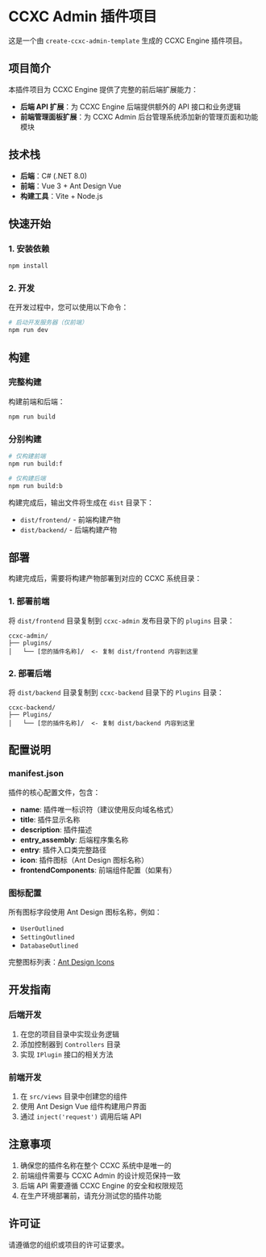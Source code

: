 # CCXC Admin 插件项目

这是一个由 `create-ccxc-admin-template` 生成的 CCXC Engine 插件项目。

## 项目简介

本插件项目为 CCXC Engine 提供了完整的前后端扩展能力：

- **后端 API 扩展**：为 CCXC Engine 后端提供额外的 API 接口和业务逻辑
- **前端管理面板扩展**：为 CCXC Admin 后台管理系统添加新的管理页面和功能模块

## 技术栈

- **后端**：C# (.NET 8.0)
- **前端**：Vue 3 + Ant Design Vue
- **构建工具**：Vite + Node.js

## 快速开始

### 1. 安装依赖

```bash
npm install
```

### 2. 开发

在开发过程中，您可以使用以下命令：

```bash
# 启动开发服务器（仅前端）
npm run dev
```

## 构建

### 完整构建

构建前端和后端：

```bash
npm run build
```

### 分别构建

```bash
# 仅构建前端
npm run build:f

# 仅构建后端
npm run build:b
```

构建完成后，输出文件将生成在 `dist` 目录下：
- `dist/frontend/` - 前端构建产物
- `dist/backend/` - 后端构建产物

## 部署

构建完成后，需要将构建产物部署到对应的 CCXC 系统目录：

### 1. 部署前端

将 `dist/frontend` 目录复制到 `ccxc-admin` 发布目录下的 `plugins` 目录：

```
ccxc-admin/
├── plugins/
│   └── [您的插件名称]/  <- 复制 dist/frontend 内容到这里
```

### 2. 部署后端

将 `dist/backend` 目录复制到 `ccxc-backend` 目录下的 `Plugins` 目录：

```
ccxc-backend/
├── Plugins/
│   └── [您的插件名称]/  <- 复制 dist/backend 内容到这里
```

## 配置说明

### manifest.json

插件的核心配置文件，包含：

- **name**: 插件唯一标识符（建议使用反向域名格式）
- **title**: 插件显示名称
- **description**: 插件描述
- **entry_assembly**: 后端程序集名称
- **entry**: 插件入口类完整路径
- **icon**: 插件图标（Ant Design 图标名称）
- **frontendComponents**: 前端组件配置（如果有）

### 图标配置

所有图标字段使用 Ant Design 图标名称，例如：
- `UserOutlined`
- `SettingOutlined`
- `DatabaseOutlined`

完整图标列表：[Ant Design Icons](https://ant.design/components/icon)

## 开发指南

### 后端开发

1. 在您的项目目录中实现业务逻辑
2. 添加控制器到 `Controllers` 目录
3. 实现 `IPlugin` 接口的相关方法

### 前端开发

1. 在 `src/views` 目录中创建您的组件
2. 使用 Ant Design Vue 组件构建用户界面
3. 通过 `inject('request')` 调用后端 API

## 注意事项

1. 确保您的插件名称在整个 CCXC 系统中是唯一的
2. 前端组件需要与 CCXC Admin 的设计规范保持一致
3. 后端 API 需要遵循 CCXC Engine 的安全和权限规范
4. 在生产环境部署前，请充分测试您的插件功能

## 许可证

请遵循您的组织或项目的许可证要求。 